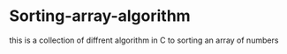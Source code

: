 # Sorting-array-algorithm
this is a collection of diffrent algorithm in C to sorting an array of numbers
